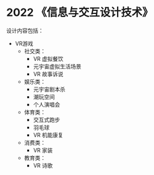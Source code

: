 # 2022 《信息与交互设计技术》

设计内容包括：

- VR游戏
  - 社交类：
    - VR 虚拟餐饮
    - 元宇宙虚拟生活场景
    - VR 故事诉说
  - 娱乐类：
    - 元宇宙剧本杀
    - 潮玩空间
    - 个人演唱会
  - 体育类：
    - 交互式跑步
    - 羽毛球
    - VR 机能康复
  - 消费类：
    - VR 家装
  - 教育类：
    - VR 诗歌